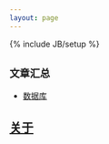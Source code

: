 ```yaml
---
layout: page
---
```

{% include JB/setup %}

## `文章汇总`

* [数据库](\_posts\database\_book\index.html)

## [关于](about.md)


